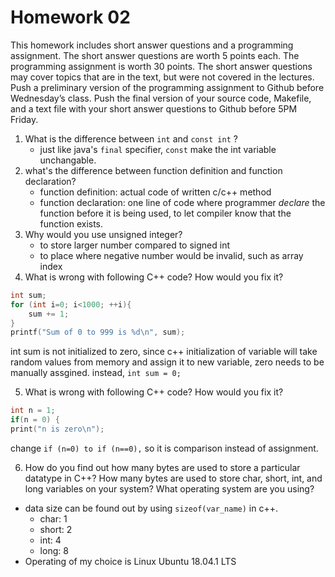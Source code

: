 # Homework 02

This homework includes short answer questions and a programming assignment. The short answer
questions are worth 5 points each. The programming assignment is worth 30 points. The short
answer questions may cover topics that are in the text, but were not covered in the lectures. Push
a preliminary version of the programming assignment to Github before Wednesday’s class. Push
the final version of your source code, Makefile, and a text file with your short answer questions to
Github before 5PM Friday.

1. What is the difference between `int` and `const int` ?
	- just like java's `final` specifier, `const` make the int variable unchangable.
2. what's the difference between function definition and function declaration? 
  	- function definition: actual code of written c/c++ method 
  	- function declaration: one line of code where programmer *declare* the function before it is being used, to let compiler know that the function exists.
3. Why would you use unsigned integer?
  	- to store larger number compared to signed int
	- to place where negative number would be invalid, such as array index
4. What is wrong with following C++ code? How would you fix it?
```cpp
int sum;
for (int i=0; i<1000; ++i){
    sum += 1;
}
printf("Sum of 0 to 999 is %d\n", sum);
```

int sum is not initialized to zero, since c++ initialization of variable will take random values from memory and assign it to new variable, zero needs to be manually assgined. 
instead, `int sum = 0;`

5. What is wrong with following C++ code? How would you fix it?
```cpp
int n = 1;
if(n = 0) {
print("n is zero\n");
```
change `if (n=0) to if (n==0),` so it is comparison instead of assignment.

6. How do you find out how many bytes are used to store a particular datatype in C++? How many bytes are used to store char, short, int, and long variables on your system? What operating system are you using?

- data size can be found out by using `sizeof(var_name)` in c++.
	- char: 1
	- short: 2
	- int: 4
	- long: 8
- Operating of my choice is Linux Ubuntu 18.04.1 LTS  

